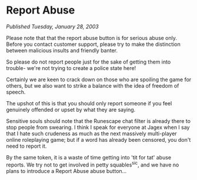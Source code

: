 # Report Abuse
*Published Tuesday, January 28, 2003*

Please note that that the report abuse button is for serious abuse only. Before you contact customer support, please try to make the distinction between malicious insults and friendly banter.

So please do not report people just for the sake of getting them into trouble- we're not trying to create a police state here!

Certainly we are keen to crack down on those who are spoiling the game for others, but we also want to strike a balance with the idea of freedom of speech.

The upshot of this is that you should only report someone if you feel genuinely offended or upset by what they are saying.

Sensitive souls should note that the Runescape chat filter is already there to stop people from swearing. I think I speak for everyone at Jagex when I say that I hate such crudeness as much as the next massively multi-player online roleplaying game; but if a word has already been censored, you don't need to report it.

By the same token, it is a waste of time getting into 'tit for tat' abuse reports. We try not to get involved in petty squables<sup>sic</sup>, and we have no plans to introduce a Report Abuse abuse button...
